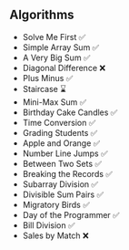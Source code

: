 ## Algorithms
- Solve Me First ✅
- Simple Array Sum ✅
- A Very Big Sum ✅
- Diagonal Difference ❌
- Plus Minus ✅
- Staircase ⌛
- Mini-Max Sum ✅
- Birthday Cake Candles ✅
- Time Conversion ✅
- Grading Students ✅
- Apple and Orange ✅
- Number Line Jumps ✅
- Between Two Sets ✅
- Breaking the Records ✅
- Subarray Division ✅
- Divisible Sum Pairs ✅
- Migratory Birds ✅
- Day of the Programmer ✅
- Bill Division ✅
- Sales by Match ❌